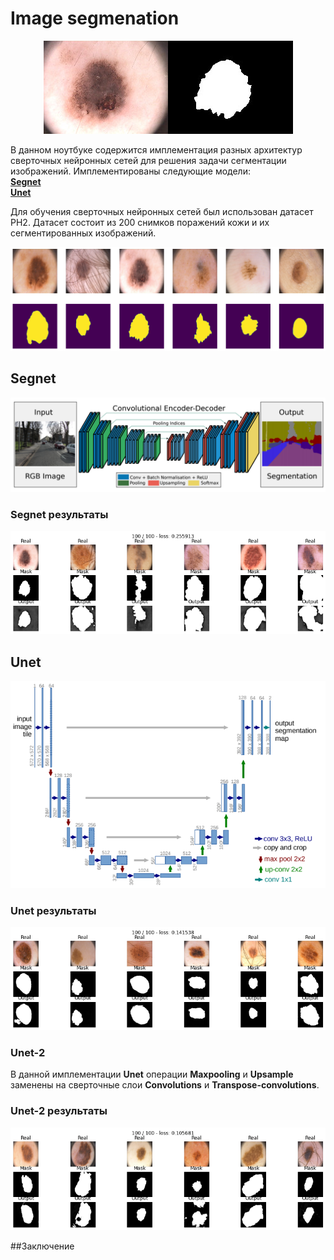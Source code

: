 # Image segmenation

<p align="middle">
	<img src="/assets/example.png">
</p>

В данном ноутбуке содержится имплементация разных архитектур сверточных нейронных сетей для решения задачи сегментации изображений.
Имплементированы следующие модели:
<br>
**[Segnet](https://arxiv.org/pdf/1511.00561.pdf)**
<br>
**[Unet](https://arxiv.org/pdf/1505.04597.pdf)**
<br>

Для обучения сверточных нейронных сетей был использован датасет PH2. Датасет состоит из 200 снимков поражений кожи и их сегментированных изображений.

<img src="/assets/dataset_sample.png">

## Segnet
<p align="middle">
	<img src="/assets/segnet.png">
</p>

### Segnet результаты

<p align="middle">
	<img src="/assets/segnet_res.png">
</p>

## Unet

<p align="middle">
	<img src="/assets/unet.png">
</p>

### Unet результаты
<p align="middle">
	<img src="/assets/unet_res.png">
</p>

### Unet-2
В данной имплементации **Unet** операции **Maxpooling** и **Upsample** заменены на сверточные слои **Convolutions** и **Transpose-convolutions**.


### Unet-2 результаты
<p align="middle">
	<img src="/assets/unet2_res.png">
</p>

##Заключение
